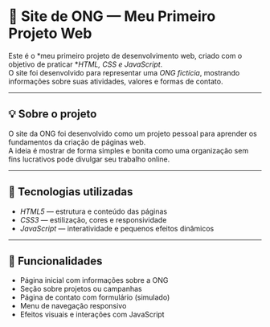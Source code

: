 # 🌱 Site de ONG — Meu Primeiro Projeto Web

Este é o *meu primeiro projeto de desenvolvimento web, criado com o objetivo de praticar **HTML, CSS e JavaScript*.  
O site foi desenvolvido para representar uma *ONG fictícia*, mostrando informações sobre suas atividades, valores e formas de contato.

---

## 💡 Sobre o projeto

O site da ONG foi desenvolvido como um projeto pessoal para aprender os fundamentos da criação de páginas web.  
A ideia é mostrar de forma simples e bonita como uma organização sem fins lucrativos pode divulgar seu trabalho online.

---

## 🧩 Tecnologias utilizadas

- *HTML5* — estrutura e conteúdo das páginas  
- *CSS3* — estilização, cores e responsividade  
- *JavaScript* — interatividade e pequenos efeitos dinâmicos  

---

## 🎯 Funcionalidades

- Página inicial com informações sobre a ONG  
- Seção sobre projetos ou campanhas  
- Página de contato com formulário (simulado)  
- Menu de navegação responsivo  
- Efeitos visuais e interações com JavaScript
